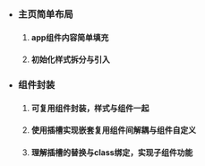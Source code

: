 + ### 主页简单布局
  1. #### app组件内容简单填充
  2. #### 初始化样式拆分与引入
+ ### 组件封装
  1. #### 可复用组件封装，样式与组件一起
  2. #### 使用插槽实现嵌套复用组件间解耦与组件自定义
  3. #### 理解插槽的替换与class绑定，实现子组件功能